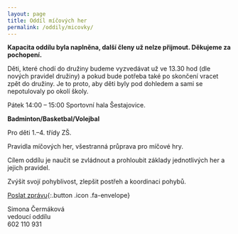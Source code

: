 ```yaml
---
layout: page
title: Oddíl míčových her
permalink: /oddily/micovky/
---
```


**Kapacita oddílu byla naplněna, další členy už nelze přijmout. Děkujeme za pochopení.**

Děti, které chodí do družiny budeme vyzvedávat už ve 13.30 hod (dle nových pravidel družiny) a pokud bude potřeba také po skončení vracet zpět do družiny. Je to proto, aby děti byly pod dohledem a sami se nepotulovaly po okolí školy.

<!-- [Chci se přidat]({{ site.baseurl }}/clenstvi/){:.button .special} -->

Pátek 14:00 – 15:00 Sportovní hala Šestajovice.

**Badminton/Basketbal/Volejbal**

Pro děti 1.–4. třídy ZŠ.

Pravidla míčových her, všestranná průprava pro míčové hry.

Cílem oddílu je naučit se zvládnout a prohloubit základy jednotlivých her a jejich pravidel.

Zvýšit svojí pohyblivost, zlepšit postřeh a koordinaci pohybů.

[Poslat zprávu](#f){:.button .icon .fa-envelope}

Simona Čermáková  
vedoucí oddílu  
602 110 931